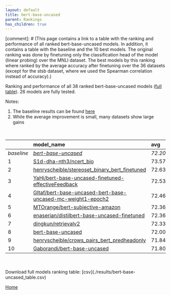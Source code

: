 ```yaml
---
layout: default
title: bert-base-uncased
parent: Rankings
has_children: true
---
```

[comment]: # (This page contains a link to a table with the ranking and performance of all ranked bert-base-uncased models. In addition, it contains a table with the baseline and the 10 best models. The original ranking was done by finetuning only the classification head of the model (linear probing) over the MNLI dataset.  The best models  by this ranking where ranked by the average accuracy after finetuning over the 36 datasets (except for the stsb dataset, where we used the Spearman correlation instead of accuracy).)

Ranking and performance of all 38 ranked bert-base-uncased models ([full table](./results/bert-base-uncased_table.csv)).  26 models are fully tested.

Notes:
1. The baseline results can be found [here](bert-base-uncased_pretrain_scores_table)
1. While the average improvement is small, many datasets show large gains
<br>


|            | model_name                                                                                                                                                                                                                                                                                                                                                                                                                                                                                                                                                                                                                                                                                                                                                              | avg     | mnli_lp   | 20_newsgroup   | ag_news   | amazon_reviews_multi   | anli    | boolq   | cb      | cola    | copa    | dbpedia   | esnli   | financial_phrasebank   | imdb    | isear   | mnli    | mrpc    | multirc   | poem_sentiment   | qnli    | qqp     | rotten_tomatoes   | rte     | sst2    | sst_5bins   | stsb    | trec_coarse   | trec_fine   | tweet_ev_emoji   | tweet_ev_emotion   | tweet_ev_hate   | tweet_ev_irony   | tweet_ev_offensive   | tweet_ev_sentiment   | wic     | wnli    | wsc     | yahoo_answers   |
|:-----------|:------------------------------------------------------------------------------------------------------------------------------------------------------------------------------------------------------------------------------------------------------------------------------------------------------------------------------------------------------------------------------------------------------------------------------------------------------------------------------------------------------------------------------------------------------------------------------------------------------------------------------------------------------------------------------------------------------------------------------------------------------------------------|:--------|:----------|:---------------|:----------|:-----------------------|:--------|:--------|:--------|:--------|:--------|:----------|:--------|:-----------------------|:--------|:--------|:--------|:--------|:----------|:-----------------|:--------|:--------|:------------------|:--------|:--------|:------------|:--------|:--------------|:------------|:-----------------|:-------------------|:----------------|:-----------------|:---------------------|:---------------------|:--------|:--------|:--------|:----------------|
| *baseline* | *[bert-base-uncased](bert-base-uncased_pretrain_scores_table)*                                                                                                                                                                                                                                                                                                                                                                                                                                                                                                                                                                                                                                                                                                          | *72.20* | *nan*     | *83.05*        | *89.59*   | *65.92*                | *46.95* | *68.96* | *64.38* | *81.83* | *49.45* | *78.16*   | *89.70* | *68.53*                | *91.58* | *69.07* | *83.73* | *81.99* | *59.97*   | *66.68*          | *89.88* | *90.27* | *84.85*           | *59.98* | *91.97* | *52.80*     | *85.86* | *96.06*       | *68.33*     | *36.01*          | *79.91*            | *52.85*         | *67.76*          | *85.37*              | *69.48*              | *63.25* | *50.56* | *62.12* | *72.32*         |
| 1          | [S1d-dha-nth3/ncert_bio](model_gain_chart?avg=1.37&mnli_lp=nan&20_newsgroup=1.01&ag_news=-0.29&amazon_reviews_multi=0.02&anli=1.77&boolq=0.19&cb=8.84&cola=0.05&copa=-6.45&dbpedia=-0.96&esnli=0.38&financial_phrasebank=12.77&imdb=0.11&isear=1.46&mnli=0.07&mrpc=1.84&multirc=-1.90&poem_sentiment=10.24&qnli=0.86&qqp=0.31&rotten_tomatoes=0.23&rte=4.28&sst2=-0.11&sst_5bins=-0.08&stsb=0.95&trec_coarse=0.54&trec_fine=7.07&tweet_ev_emoji=0.51&tweet_ev_emotion=0.81&tweet_ev_hate=2.50&tweet_ev_irony=-0.41&tweet_ev_offensive=-0.25&tweet_ev_sentiment=0.49&wic=-1.03&wnli=2.96&wsc=0.38&yahoo_answers=0.32&model_name=S1d-dha-nth3%2Fncert_bio&base_name=bert-base-uncased)                                                                                    | 73.57   | 49.60     | 84.05          | 89.30     | 65.94                  | 48.72   | 69.14   | 73.21   | 81.88   | 43.00   | 77.20     | 90.09   | 81.30                  | 91.69   | 70.53   | 83.80   | 83.82   | 58.07     | 76.92            | 90.74   | 90.58   | 85.08             | 64.26   | 91.86   | 52.71       | 86.81   | 96.60         | 75.40       | 36.52            | 80.72              | 55.35           | 67.35            | 85.12                | 69.97                | 62.23   | 53.52   | 62.50   | 72.63           |
| 2          | [henryscheible/stereoset_binary_bert_finetuned](model_gain_chart?avg=0.43&mnli_lp=nan&20_newsgroup=-0.68&ag_news=-0.39&amazon_reviews_multi=-0.24&anli=-0.05&boolq=0.40&cb=1.70&cola=-0.62&copa=1.55&dbpedia=-0.19&esnli=0.47&financial_phrasebank=13.87&imdb=-0.16&isear=0.36&mnli=0.17&mrpc=-0.12&multirc=-0.48&poem_sentiment=-0.34&qnli=-0.42&qqp=0.11&rotten_tomatoes=-0.61&rte=2.47&sst2=0.34&sst_5bins=-0.81&stsb=-0.09&trec_coarse=0.34&trec_fine=-0.73&tweet_ev_emoji=-0.07&tweet_ev_emotion=0.95&tweet_ev_hate=0.88&tweet_ev_irony=0.48&tweet_ev_offensive=-0.95&tweet_ev_sentiment=0.51&wic=-0.56&wnli=-2.68&wsc=1.35&yahoo_answers=-0.28&model_name=henryscheible%2Fstereoset_binary_bert_finetuned&base_name=bert-base-uncased)                            | 72.63   | 53.52     | 82.37          | 89.20     | 65.68                  | 46.91   | 69.36   | 66.07   | 81.21   | 51.00   | 77.97     | 90.18   | 82.40                  | 91.42   | 69.43   | 83.90   | 81.86   | 59.49     | 66.35            | 89.46   | 90.39   | 84.24             | 62.45   | 92.32   | 51.99       | 85.78   | 96.40         | 67.60       | 35.94            | 80.86              | 53.74           | 68.24            | 84.42                | 69.99                | 62.70   | 47.89   | 63.46   | 72.03           |
| 3          | [YaHi/bert-base-uncased-finetuned-effectiveFeedback](model_gain_chart?avg=0.33&mnli_lp=nan&20_newsgroup=-1.82&ag_news=0.11&amazon_reviews_multi=-0.16&anli=0.42&boolq=0.83&cb=-5.45&cola=-0.81&copa=3.55&dbpedia=0.61&esnli=0.32&financial_phrasebank=13.87&imdb=-0.23&isear=0.03&mnli=-0.47&mrpc=-0.86&multirc=0.08&poem_sentiment=-0.34&qnli=-0.31&qqp=-0.02&rotten_tomatoes=0.14&rte=-3.66&sst2=0.23&sst_5bins=-0.99&stsb=-1.35&trec_coarse=0.74&trec_fine=7.47&tweet_ev_emoji=0.70&tweet_ev_emotion=0.52&tweet_ev_hate=-1.10&tweet_ev_irony=-3.22&tweet_ev_offensive=-0.72&tweet_ev_sentiment=0.23&wic=0.85&wnli=1.55&wsc=1.35&yahoo_answers=-0.28&model_name=YaHi%2Fbert-base-uncased-finetuned-effectiveFeedback&base_name=bert-base-uncased)                     | 72.53   | 42.76     | 81.23          | 89.70     | 65.76                  | 47.38   | 69.79   | 58.93   | 81.02   | 53.00   | 78.77     | 90.02   | 82.40                  | 91.35   | 69.10   | 83.26   | 81.13   | 60.05     | 66.35            | 89.57   | 90.25   | 84.99             | 56.32   | 92.20   | 51.81       | 84.51   | 96.80         | 75.80       | 36.71            | 80.44              | 51.75           | 64.54            | 84.65                | 69.71                | 64.11   | 52.11   | 63.46   | 72.03           |
| 4          | [GItaf/bert-base-uncased-bert-base-uncased-mc-weight1-epoch2](model_gain_chart?avg=0.26&mnli_lp=nan&20_newsgroup=0.44&ag_news=0.51&amazon_reviews_multi=0.40&anli=-0.23&boolq=-0.52&cb=3.48&cola=-0.43&copa=5.55&dbpedia=0.27&esnli=0.04&financial_phrasebank=1.27&imdb=0.05&isear=-0.04&mnli=-0.27&mrpc=-3.55&multirc=-1.62&poem_sentiment=-0.34&qnli=-0.06&qqp=-0.01&rotten_tomatoes=0.33&rte=-1.86&sst2=-0.69&sst_5bins=-0.44&stsb=0.09&trec_coarse=0.54&trec_fine=5.07&tweet_ev_emoji=-0.17&tweet_ev_emotion=0.24&tweet_ev_hate=-2.11&tweet_ev_irony=-0.41&tweet_ev_offensive=-0.72&tweet_ev_sentiment=-0.82&wic=-0.71&wnli=5.77&wsc=1.35&yahoo_answers=-0.98&model_name=GItaf%2Fbert-base-uncased-bert-base-uncased-mc-weight1-epoch2&base_name=bert-base-uncased) | 72.46   | 41.53     | 83.48          | 90.10     | 66.32                  | 46.72   | 68.44   | 67.86   | 81.40   | 55.00   | 78.43     | 89.74   | 69.80                  | 91.62   | 69.04   | 83.46   | 78.43   | 58.35     | 66.35            | 89.82   | 90.26   | 85.18             | 58.12   | 91.28   | 52.35       | 85.95   | 96.60         | 73.40       | 35.84            | 80.15              | 50.74           | 67.35            | 84.65                | 68.66                | 62.54   | 56.34   | 63.46   | 71.33           |
| 5          | [MTOrange/bert-subjective-amazon](model_gain_chart?avg=0.16&mnli_lp=nan&20_newsgroup=0.16&ag_news=0.04&amazon_reviews_multi=0.00&anli=1.67&boolq=1.59&cb=-10.80&cola=-0.33&copa=11.55&dbpedia=-0.16&esnli=0.63&financial_phrasebank=12.47&imdb=-0.45&isear=-0.56&mnli=0.41&mrpc=-7.48&multirc=-3.49&poem_sentiment=9.28&qnli=-1.03&qqp=0.14&rotten_tomatoes=-0.05&rte=-4.03&sst2=-0.80&sst_5bins=-0.22&stsb=-0.79&trec_coarse=0.34&trec_fine=2.27&tweet_ev_emoji=-0.23&tweet_ev_emotion=0.81&tweet_ev_hate=-1.44&tweet_ev_irony=-1.18&tweet_ev_offensive=-1.18&tweet_ev_sentiment=-1.49&wic=-1.34&wnli=1.55&wsc=0.38&yahoo_answers=-0.32&model_name=MTOrange%2Fbert-subjective-amazon&base_name=bert-base-uncased)                                                      | 72.36   | 47.00     | 83.20          | 89.63     | 65.92                  | 48.62   | 70.55   | 53.57   | 81.50   | 61.00   | 78.00     | 90.33   | 81.00                  | 91.12   | 68.51   | 84.13   | 74.51   | 56.48     | 75.96            | 88.85   | 90.41   | 84.80             | 55.96   | 91.17   | 52.58       | 85.08   | 96.40         | 70.60       | 35.77            | 80.72              | 51.41           | 66.58            | 84.19                | 67.99                | 61.91   | 52.11   | 62.50   | 72.00           |
| 6          | [enaserian/distilbert-base-uncased-finetuned](model_gain_chart?avg=0.16&mnli_lp=nan&20_newsgroup=-7.45&ag_news=-19.77&amazon_reviews_multi=15.88&anli=0.64&boolq=-4.67&cb=-8.37&cola=0.72&copa=10.33&dbpedia=5.39&esnli=0.39&financial_phrasebank=-32.09&imdb=-6.49&isear=2.83&mnli=6.37&mrpc=1.35&multirc=3.20&poem_sentiment=24.91&qnli=-42.28&qqp=0.32&rotten_tomatoes=-32.63&rte=2.11&sst2=-25.75&sst_5bins=38.72&stsb=0.53&trec_coarse=-29.71&trec_fine=28.07&tweet_ev_emoji=44.71&tweet_ev_emotion=-27.56&tweet_ev_hate=16.15&tweet_ev_irony=16.19&tweet_ev_offensive=-1.66&tweet_ev_sentiment=-7.39&wic=0.21&wnli=-1.27&wsc=27.88&yahoo_answers=6.08&model_name=enaserian%2Fdistilbert-base-uncased-finetuned&base_name=bert-base-uncased)                       | 72.36   | 54.19     | 75.60          | 69.82     | 81.80                  | 47.59   | 64.29   | 56.00   | 82.55   | 59.78   | 83.55     | 90.10   | 36.44                  | 85.08   | 71.90   | 90.10   | 83.33   | 63.17     | 91.59            | 47.59   | 90.59   | 52.22             | 62.09   | 66.22   | 91.51       | 86.40   | 66.35         | 96.40       | 80.72            | 52.36              | 69.01           | 83.95            | 83.71                | 62.09                | 63.46   | 49.30   | 90.00   | 78.40           |
| 7          | [dingkun/retrievalv2](model_gain_chart?avg=0.13&mnli_lp=nan&20_newsgroup=-0.16&ag_news=0.27&amazon_reviews_multi=0.54&anli=-1.17&boolq=0.37&cb=-0.09&cola=-1.00&copa=3.55&dbpedia=-0.66&esnli=-0.16&financial_phrasebank=15.27&imdb=-0.82&isear=0.62&mnli=0.42&mrpc=1.35&multirc=-0.71&poem_sentiment=2.55&qnli=1.15&qqp=-0.74&rotten_tomatoes=0.14&rte=2.47&sst2=-0.80&sst_5bins=-1.03&stsb=0.28&trec_coarse=0.94&trec_fine=9.67&tweet_ev_emoji=0.32&tweet_ev_emotion=-0.25&tweet_ev_hate=-1.71&tweet_ev_irony=-2.97&tweet_ev_offensive=-1.65&tweet_ev_sentiment=1.08&wic=-0.24&wnli=-23.80&wsc=1.35&yahoo_answers=0.45&model_name=dingkun%2Fretrievalv2&base_name=bert-base-uncased)                                                                                  | 72.33   | 41.04     | 82.89          | 89.87     | 66.46                  | 45.78   | 69.33   | 64.29   | 80.82   | 53.00   | 77.50     | 89.55   | 83.80                  | 90.76   | 69.69   | 84.14   | 83.33   | 59.26     | 69.23            | 91.03   | 89.53   | 84.99             | 62.45   | 91.17   | 51.76       | 86.14   | 97.00         | 78.00       | 36.33            | 79.66              | 51.14           | 64.80            | 83.72                | 70.56                | 63.01   | 26.76   | 63.46   | 72.77           |
| 8          | [bert-base-uncased](model_gain_chart?avg=-0.20&mnli_lp=nan&20_newsgroup=-0.31&ag_news=0.17&amazon_reviews_multi=0.16&anli=0.17&boolq=1.29&cb=-23.30&cola=0.92&copa=2.55&dbpedia=-0.50&esnli=0.69&financial_phrasebank=5.17&imdb=-0.12&isear=2.05&mnli=0.21&mrpc=2.08&multirc=0.80&poem_sentiment=-0.34&qnli=0.44&qqp=0.15&rotten_tomatoes=-0.05&rte=2.47&sst2=0.00&sst_5bins=-0.08&stsb=-0.20&trec_coarse=0.34&trec_fine=-1.53&tweet_ev_emoji=0.04&tweet_ev_emotion=-0.39&tweet_ev_hate=1.02&tweet_ev_irony=-1.18&tweet_ev_offensive=0.33&tweet_ev_sentiment=-0.45&wic=0.07&wnli=-1.27&wsc=1.35&yahoo_answers=0.12&model_name=bert-base-uncased&base_name=bert-base-uncased)                                                                                            | 72.00   | 47.23     | 82.74          | 89.77     | 66.08                  | 47.12   | 70.24   | 41.07   | 82.74   | 52.00   | 77.67     | 90.39   | 73.70                  | 91.45   | 71.12   | 83.94   | 84.07   | 60.77     | 66.35            | 90.32   | 90.42   | 84.80             | 62.45   | 91.97   | 52.71       | 85.67   | 96.40         | 66.80       | 36.04            | 79.52              | 53.87           | 66.58            | 85.70                | 69.03                | 63.32   | 49.30   | 63.46   | 72.43           |
| 9          | [henryscheible/crows_pairs_bert_predheadonly](model_gain_chart?avg=-0.36&mnli_lp=nan&20_newsgroup=-0.19&ag_news=0.17&amazon_reviews_multi=0.16&anli=0.17&boolq=1.56&cb=-23.30&cola=0.53&copa=2.55&dbpedia=-0.66&esnli=0.69&financial_phrasebank=2.97&imdb=-0.12&isear=2.05&mnli=0.21&mrpc=0.61&multirc=0.80&poem_sentiment=-0.34&qnli=0.77&qqp=0.15&rotten_tomatoes=-0.05&rte=0.67&sst2=0.34&sst_5bins=-0.08&stsb=-0.20&trec_coarse=0.34&trec_fine=-1.53&tweet_ev_emoji=0.04&tweet_ev_emotion=-1.09&tweet_ev_hate=1.02&tweet_ev_irony=-1.18&tweet_ev_offensive=0.33&tweet_ev_sentiment=-0.45&wic=0.07&wnli=-1.27&wsc=1.35&yahoo_answers=-0.12&model_name=henryscheible%2Fcrows_pairs_bert_predheadonly&base_name=bert-base-uncased)                                     | 71.84   | 47.23     | 82.86          | 89.77     | 66.08                  | 47.12   | 70.52   | 41.07   | 82.36   | 52.00   | 77.50     | 90.39   | 71.50                  | 91.45   | 71.12   | 83.94   | 82.60   | 60.77     | 66.35            | 90.65   | 90.42   | 84.80             | 60.65   | 92.32   | 52.71       | 85.67   | 96.40         | 66.80       | 36.04            | 78.82              | 53.87           | 66.58            | 85.70                | 69.03                | 63.32   | 49.30   | 63.46   | 72.20           |
| 10         | [Gaborandi/bert-base-uncased](model_gain_chart?avg=-0.40&mnli_lp=nan&20_newsgroup=-0.80&ag_news=-0.56&amazon_reviews_multi=-0.18&anli=0.14&boolq=-1.25&cb=10.62&cola=-2.15&copa=3.55&dbpedia=0.07&esnli=0.50&financial_phrasebank=0.97&imdb=-0.76&isear=-0.43&mnli=-0.58&mrpc=-4.04&multirc=0.74&poem_sentiment=-0.34&qnli=-1.17&qqp=-0.23&rotten_tomatoes=-0.98&rte=-0.05&sst2=-1.49&sst_5bins=-1.30&stsb=-0.99&trec_coarse=-0.86&trec_fine=5.87&tweet_ev_emoji=0.20&tweet_ev_emotion=0.38&tweet_ev_hate=-1.44&tweet_ev_irony=0.73&tweet_ev_offensive=0.10&tweet_ev_sentiment=-0.28&wic=0.54&wnli=-19.58&wsc=1.35&yahoo_answers=-0.82&model_name=Gaborandi%2Fbert-base-uncased&base_name=bert-base-uncased)                                                            | 71.80   | 51.13     | 82.25          | 89.03     | 65.74                  | 47.09   | 67.71   | 75.00   | 79.67   | 53.00   | 78.23     | 90.21   | 69.50                  | 90.81   | 68.64   | 83.15   | 77.94   | 60.71     | 66.35            | 88.71   | 90.04   | 83.86             | 59.93   | 90.48   | 51.49       | 84.88   | 95.20         | 74.20       | 36.21            | 80.30              | 51.41           | 68.49            | 85.47                | 69.20                | 63.79   | 30.99   | 63.46   | 71.50           |


<br>
<br>
Download full models ranking table: [csv](./results/bert-base-uncased_table.csv)

[Home](Home)
